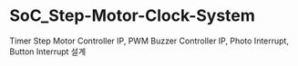 # SoC_Step-Motor-Clock-System
Timer Step Motor Controller IP, PWM Buzzer Controller IP, Photo Interrupt, Button Interrupt 설계
